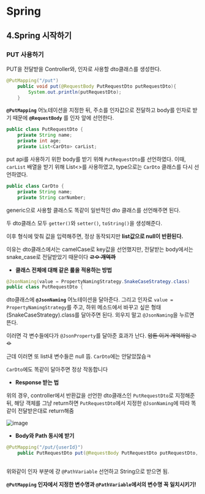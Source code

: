 

# Spring
## 4.Spring 시작하기

### PUT 사용하기

PUT을 전달받을 Controller와, 인자로 사용할 dto클래스를 생성한다.

```java
@PutMapping("/put")
    public void put(@RequestBody PutRequestDto putRequestDto){
        System.out.println(putRequestDto);
    }
```

**`@PutMapping`** 어노테이션을 지정한 뒤, 주소를 인자값으로 전달하고
body를 인자로 받기 때문에 **`@RequestBody`** 를 인자 앞에 선언한다.

```java
public class PutRequestDto {
    private String name;
    private int age;
    private List<CarDto> carList;
```

put api를 사용하기 위한 body를 받기 위해 `PutRequestDto`를 선언하였다. 
이때, `carList` 배열을 받기 위해 List<>를 사용하였고, type으로는 `CarDto` 클래스를 다시 선언하였다.

```java
public class CarDto {
    private String name;
    private String carNumber;
```

generic으로 사용할 클래스도 똑같이 일반적인 dto 클래스를 선언해주면 된다.

두 dto클래스 모두 `getter()`와 `setter()`, `toString()`을 생성해준다.


이후 형식에 맞춰 값을 입력해주면, 정상 동작되지만 **list값으로 null이 반환된다.**

이유는 dto클래스에서는 camelCase로 key값을 선언했지만, 전달받는 body에서는 snake_case로 전달받았기 때문이다 **~~ㄹㅇ 개억까~~**



* **클래스 전체에 대해 같은 룰을 적용하는 방법**

```java
@JsonNaming(value = PropertyNamingStrategy.SnakeCaseStrategy.class)
public class PutRequestDto {
```
dto클래스에 **`@JsonNaming`** 어노테이션을 달아준다.
그리고 인자로 `value = PropertyNamingStrategy`를 주고, 하위 메소드에서 바꾸고 싶은 형태(SnakeCaseStrategy).class를 달아주면 된다.
외우지 말고 `@JsonNaming`을 누르면 뜬다.

이러면 각 변수들에다가 `@JsonProperty`를 달아준 효과가 난다. ~~암튼 이거 개억까임 ㄹㅇ~~

근데 이러면 또 list내 변수들은 null 뜸. `CarDto`에는 안달았잖슴ㅋ

`CarDto`에도 똑같이 달아주면 정상 작동합니다

* **Response 받는 법**

위의 경우, controller에서 반환값을 선언한 dto클래스인 `PutRequestDto`로 지정해준 뒤, 해당 객체를 그냥 return하면
`PutRequestDto`에서 지정한 `@JsonNaming`에 따라 똑같이 전달받은대로 return해줌

![image](https://user-images.githubusercontent.com/75404119/146642310-fd3e729d-88e0-40a3-ac3c-9c370aa4166e.png)



* **Body와 Path 동시에 받기**

```java
@PutMapping("/put/{userId}")
    public PutRequestDto put(@RequestBody PutRequestDto putRequestDto, @PathVariable String userId){
    
```
위와같이 인자 부분에 걍 `@PathVariable` 선언하고 String으로 받으면 됨.


**`@PutMapping` 인자에서 지정한 변수명과 `@PathVariable`에서의 변수명 꼭 일치시키기!**






